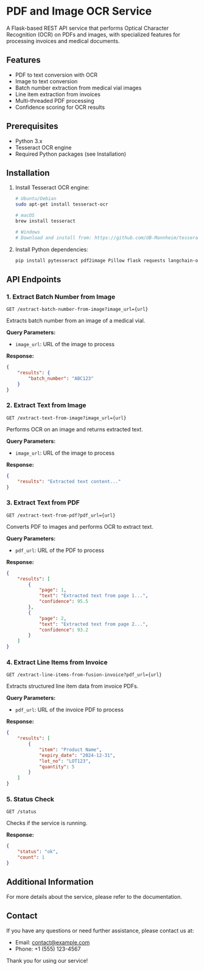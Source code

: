 # PDF and Image OCR Service

A Flask-based REST API service that performs Optical Character Recognition (OCR) on PDFs and images, with specialized features for processing invoices and medical documents.

## Features

- PDF to text conversion with OCR
- Image to text conversion
- Batch number extraction from medical vial images
- Line item extraction from invoices
- Multi-threaded PDF processing
- Confidence scoring for OCR results

## Prerequisites

- Python 3.x
- Tesseract OCR engine
- Required Python packages (see Installation)

## Installation

1. Install Tesseract OCR engine:
   ```bash
   # Ubuntu/Debian
   sudo apt-get install tesseract-ocr
   
   # macOS
   brew install tesseract
   
   # Windows
   # Download and install from: https://github.com/UB-Mannheim/tesseract/wiki
   ```

2. Install Python dependencies:
   ```bash
   pip install pytesseract pdf2image Pillow flask requests langchain-openai
   ```

## API Endpoints

### 1. Extract Batch Number from Image

```http
GET /extract-batch-number-from-image?image_url={url}
```

Extracts batch number from an image of a medical vial.

**Query Parameters:**
- `image_url`: URL of the image to process

**Response:**
```json
{
    "results": {
        "batch_number": "ABC123"
    }
}
```

### 2. Extract Text from Image

```http
GET /extract-text-from-image?image_url={url}
```

Performs OCR on an image and returns extracted text.

**Query Parameters:**
- `image_url`: URL of the image to process

**Response:**
```json
{
    "results": "Extracted text content..."
}
```

### 3. Extract Text from PDF

```http
GET /extract-text-from-pdf?pdf_url={url}
```

Converts PDF to images and performs OCR to extract text.

**Query Parameters:**
- `pdf_url`: URL of the PDF to process

**Response:**
```json
{
    "results": [
        {
            "page": 1,
            "text": "Extracted text from page 1...",
            "confidence": 95.5
        },
        {
            "page": 2,
            "text": "Extracted text from page 2...",
            "confidence": 93.2
        }
    ]
}
```

### 4. Extract Line Items from Invoice

```http
GET /extract-line-items-from-fusion-invoice?pdf_url={url}
```

Extracts structured line item data from invoice PDFs.

**Query Parameters:**
- `pdf_url`: URL of the invoice PDF to process

**Response:**
```json
{
    "results": [
        {
            "item": "Product Name",
            "expiry_date": "2024-12-31",
            "lot_no": "LOT123",
            "quantity": 5
        }
    ]
}
```

### 5. Status Check

```http
GET /status
```

Checks if the service is running.

**Response:**
```json
{
    "status": "ok",
    "count": 1
}
```

## Additional Information

For more details about the service, please refer to the documentation.

## Contact

If you have any questions or need further assistance, please contact us at:

- Email: [contact@example.com](mailto:contact@example.com)
- Phone: +1 (555) 123-4567

Thank you for using our service!